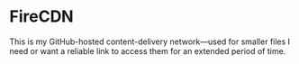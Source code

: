 # FireCDN

This is my GitHub-hosted content-delivery network—used for smaller files I need or want a reliable link to access them for an extended period of time.
